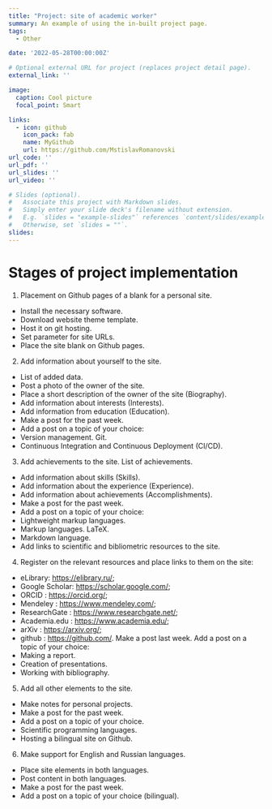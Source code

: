 ```yaml
---
title: "Project: site of academic worker" 
summary: An example of using the in-built project page.
tags:
  - Other

date: '2022-05-28T00:00:00Z'

# Optional external URL for project (replaces project detail page).
external_link: ''

image:
  caption: Cool picture
  focal_point: Smart

links:
  - icon: github
    icon_pack: fab
    name: MyGithub
    url: https://github.com/MstislavRomanovski
url_code: ''
url_pdf: ''
url_slides: ''
url_video: ''

# Slides (optional).
#   Associate this project with Markdown slides.
#   Simply enter your slide deck's filename without extension.
#   E.g. `slides = "example-slides"` references `content/slides/example-slides.md`.
#   Otherwise, set `slides = ""`.
slides:
---
```


# Stages of project implementation

1. Placement on Github pages of a blank for a personal site.

- Install the necessary software.
- Download website theme template.
- Host it on git hosting.
- Set parameter for site URLs.
- Place the site blank on Github pages.

2. Add information about yourself to the site.
- List of added data.
- Post a photo of the owner of the site.
- Place a short description of the owner of the site (Biography).
- Add information about interests (Interests).
- Add information from education (Education).
- Make a post for the past week.
- Add a post on a topic of your choice:
- Version management. Git.
- Continuous Integration and Continuous Deployment (CI/CD).

3. Add achievements to the site.
List of achievements.
- Add information about skills (Skills).
- Add information about the experience (Experience).
- Add information about achievements (Accomplishments).
- Make a post for the past week.
- Add a post on a topic of your choice:
- Lightweight markup languages.
- Markup languages. LaTeX.
- Markdown language.
- Add links to scientific and bibliometric resources to the site.

4. Register on the relevant resources and place links to them on the site:
- eLibrary: https://elibrary.ru/;
- Google Scholar: https://scholar.google.com/;
- ORCID : https://orcid.org/;
- Mendeley : https://www.mendeley.com/;
- ResearchGate : https://www.researchgate.net/;
- Academia.edu : https://www.academia.edu/;
- arXiv : https://arxiv.org/;
- github : https://github.com/.
Make a post last week.
Add a post on a topic of your choice:
- Making a report.
- Creation of presentations.
- Working with bibliography.

5. Add all other elements to the site.

- Make notes for personal projects.
- Make a post for the past week.
- Add a post on a topic of your choice.
- Scientific programming languages.
- Hosting a bilingual site on Github.

6. Make support for English and Russian languages.
- Place site elements in both languages.
- Post content in both languages.
- Make a post for the past week.
- Add a post on a topic of your choice (bilingual).